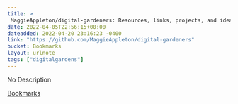 ```yaml
---
title: > 
 MaggieAppleton/digital-gardeners: Resources, links, projects, and ideas for gardeners tending their digital notes on the public interwebs
date: 2022-04-05T22:56:15+00:00
dateadded: 2022-04-20 23:16:23 -0400
link: "https://github.com/MaggieAppleton/digital-gardeners"
bucket: Bookmarks
layout: urlnote
tags: ["digitalgardens"]
--- 
```

No Description
 <!-- end excerpt --> 
<div class='bucket'><a class='internal-link' href='/buckets/bookmarks'>Bookmarks</a></div> 
